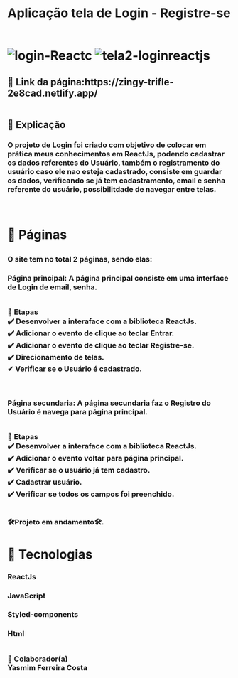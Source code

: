 <h1> Aplicação tela de Login - Registre-se <br>
<br>


![login-Reactc](https://user-images.githubusercontent.com/97356148/186965271-70810c50-7540-460d-8e54-0cd48c2c5199.jpg)
![tela2-loginreactjs](https://user-images.githubusercontent.com/97356148/186965639-0d353be6-4ebd-480b-8307-a90c63db10ac.jpg)

<h2>🚀 Link da página:https://zingy-trifle-2e8cad.netlify.app/


<br>📄 Explicação

<h3>O projeto de Login foi criado com objetivo de colocar em prática meus conhecimentos em ReactJs, podendo cadastrar os dados referentes do Usuário, também o registramento do usuário caso ele nao esteja cadastrado, consiste em guardar os dados, verificando se já tem cadastramento, email e senha referente do usuário, 
possibilitdade de navegar entre telas.

<br><h1>📁 Páginas

<h3>O site tem no total 2 páginas, sendo elas:

<h3>Página principal: A página principal consiste em uma interface de Login de email, senha.

<br>🎯 Etapas
<br>✔️ Desenvolver a interaface com a biblioteca ReactJs.
<br>✔️ Adicionar o evento de clique ao teclar Entrar.
<br>✔️ Adicionar o evento de clique ao teclar Registre-se.
<br>✔️ Direcionamento de telas.
<br>✔ Verificar se o Usuário é cadastrado.

<br>
<br>Página secundaria: A página secundaria faz o Registro do Usuário é navega para página principal.

<br>🎯 Etapas
<br>✔️ Desenvolver a interaface com a biblioteca ReactJs.
<br>✔️ Adicionar o evento voltar para página principal.
<br>✔️ Verificar se o usuário já tem cadastro.
<br>✔️ Cadastrar usuário.
<br>✔️ Verificar se todos os campos foi preenchido.

<br>🛠Projeto em andamento🛠.

<h1>🚀 Tecnologias
<br><h3>ReactJs
<br><h3>JavaScript
<br><h3>Styled-components
<br><h3>Html

<br>🤝 Colaborador(a)
 <br>Yasmim Ferreira Costa
